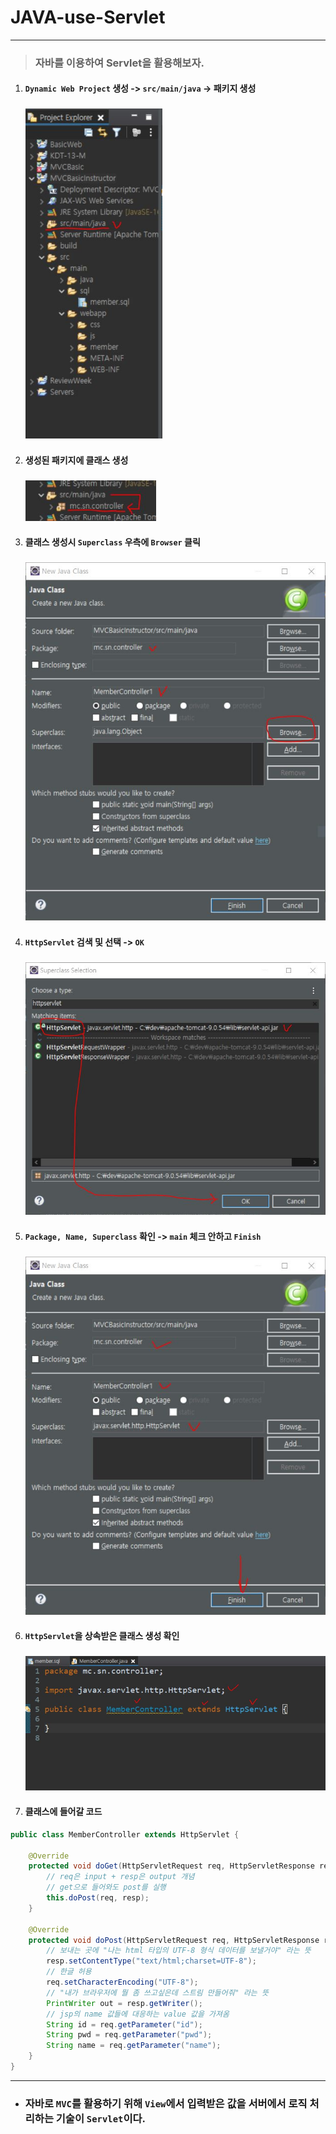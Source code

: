 # JAVA-use-Servlet

***

> ### 자바를 이용하여 Servlet을 활용해보자.

1. ####  `Dynamic Web Project` 생성 -> `src/main/java` -> 패키지 생성

     ### <img src="md-images/mvc1.JPG" alt="1" style="zoom:80%;" />




2. ####  생성된 패키지에  클래스 생성

     ### <img src="md-images/mvc2.JPG" alt="2" style="zoom:80%;" />




3. #### 클래스 생성시 `Superclass` 우측에 `Browser` 클릭

     ### <img src="md-images/mvc3.JPG" alt="3" style="zoom:80%;" />




4. ####  `HttpServlet` 검색 및 선택 -> `OK`

     ### <img src="md-images/mvc4.JPG" alt="4" style="zoom:80%;" />




5. #### `Package, Name, Superclass` 확인 -> `main` 체크 안하고 `Finish`

     ### <img src="md-images/mvc5.JPG" alt="5" style="zoom:80%;" />




6. ####  `HttpServlet`을 상속받은 클래스 생성 확인

     ### <img src="md-images/mvc6.JPG" alt="6" style="zoom:80%;" />



7. #### 클래스에 들어갈 코드
```java
public class MemberController extends HttpServlet {

	@Override
	protected void doGet(HttpServletRequest req, HttpServletResponse resp) throws ServletException, IOException {
		// req은 input + resp은 output 개념
		// get으로 들어와도 post를 실행
		this.doPost(req, resp);
	}

	@Override
	protected void doPost(HttpServletRequest req, HttpServletResponse resp) throws ServletException, IOException {
		// 보내는 곳에 "나는 html 타입의 UTF-8 형식 데이터를 보낼거야" 라는 뜻
		resp.setContentType("text/html;charset=UTF-8");
		// 한글 허용
		req.setCharacterEncoding("UTF-8");
		// "내가 브라우저에 뭘 좀 쓰고싶은데 스트림 만들어줘" 라는 뜻
		PrintWriter out = resp.getWriter();
		// jsp의 name 값들에 대응하는 value 값을 가져옴
		String id = req.getParameter("id");
		String pwd = req.getParameter("pwd");
		String name = req.getParameter("name");   
    }
}
```




***



* ### 자바로 `MVC`를 활용하기 위해 `View`에서 입력받은 값을 서버에서 로직 처리하는 기술이 `Servlet`이다.